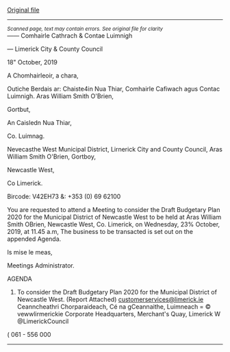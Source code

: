 [Original file](https://www.limerick.ie/sites/default/files/media/documents/2019-10/00%202019-10-23%20Agenda%20Draft%20Budget%20Plan%202020.pdf)

---
*<small>Scanned page, text may contain errors. See original file for clarity</small>*  
—_—_ Comhairle Cathrach
& Contae Luimnigh

— Limerick City
& County Council

18" October, 2019

A Chomhairleoir, a chara,

Outiche Berdais ar: Chaiste4in Nua Thiar,
Comhairle Cafiwach agus Contac Luimnigh.
Aras William Smith O'Brien,

Gortbut,

An Caisledn Nua Thiar,

Co. Luimnag.

Nevecasthe West Municipal District,
Lirnerick City and County Council,
Aras William Smith O'Brien,
Gortboy,

Newcastle West,

Co Limerick.

Bircode: V42EH73
&: +353 (0) 69 62100

You are requested to attend a Meeting to consider the Draft Budgetary Plan 2020 for the
Municipal District of Newcastle West to be held at Aras William Smith OBrien, Newcastle
West, Co. Limerick, on Wednesday, 23% October, 2019, at 11.45 a.m, The business to be
transacted is set out on the appended Agenda.

Is mise le meas,

Meetings Administrator.

AGENDA
1. To consider the Draft Budgetary Plan 2020 for the Municipal District of Newcastle
West.
(Report Attached)
customerservices@limerick.ie
Ceanncheathri Chorparaideach, Cé na gCeannaithe, Luimneach = © vewwlirmerickie
Corporate Headquarters, Merchant's Quay, Limerick W @LimerickCouncil

( 061 - 556 000


---
